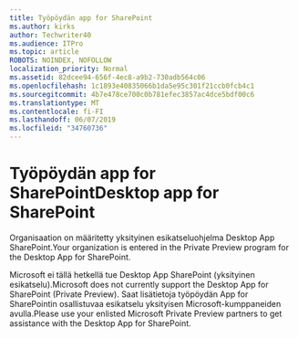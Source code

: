 ```yaml
---
title: Työpöydän app for SharePoint
ms.author: kirks
author: Techwriter40
ms.audience: ITPro
ms.topic: article
ROBOTS: NOINDEX, NOFOLLOW
localization_priority: Normal
ms.assetid: 82dcee94-656f-4ec8-a9b2-730adb564c06
ms.openlocfilehash: 1c1893e40835066b1da5e95c301f21ccb0fcb4c1
ms.sourcegitcommit: 4b7e478ce700c0b781efec3857ac4dce5bdf00c6
ms.translationtype: MT
ms.contentlocale: fi-FI
ms.lasthandoff: 06/07/2019
ms.locfileid: "34760736"
---
```

# <a name="desktop-app-for-sharepoint"></a><span data-ttu-id="4c9c7-102">Työpöydän app for SharePoint</span><span class="sxs-lookup"><span data-stu-id="4c9c7-102">Desktop app for SharePoint</span></span>

<span data-ttu-id="4c9c7-103">Organisaation on määritetty yksityinen esikatseluohjelma Desktop App SharePoint.</span><span class="sxs-lookup"><span data-stu-id="4c9c7-103">Your organization is entered in the Private Preview program for the Desktop App for SharePoint.</span></span>

<span data-ttu-id="4c9c7-104">Microsoft ei tällä hetkellä tue Desktop App SharePoint (yksityinen esikatselu).</span><span class="sxs-lookup"><span data-stu-id="4c9c7-104">Microsoft does not currently support the Desktop App for SharePoint (Private Preview).</span></span> <span data-ttu-id="4c9c7-105">Saat lisätietoja työpöydän App for SharePointin osallistuvaa esikatselu yksityisen Microsoft-kumppaneiden avulla.</span><span class="sxs-lookup"><span data-stu-id="4c9c7-105">Please use your enlisted Microsoft Private Preview partners to get assistance with the Desktop App for SharePoint.</span></span>

